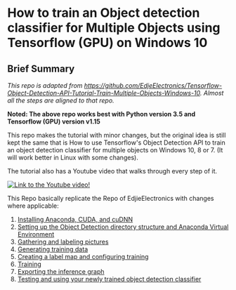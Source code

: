 # How to train an Object detection classifier for Multiple Objects using Tensorflow (GPU) on Windows 10

## Brief Summary
*This repo is adapted from https://github.com/EdjeElectronics/Tensorflow-Object-Detection-API-Tutorial-Train-Multiple-Objects-Windows-10. Almost all the steps are aligned to that repo.*

**Noted: The above repo works best with Python version 3.5 and Tensorflow (GPU) version v1.15**

This repo makes the tutorial with minor changes, but the original idea is still kept the same that is How to use Tensorflow's Object Detection API to train an object detection classifier for multiple objects on Windows 10, 8 or 7. (It will work better in Linux with some changes).

The tutorial also has a Youtube video that walks through every step of it.

[![Link to the Youtube video!](https://raw.githubusercontent.com/EdjeElectronics/Tensorflow-Object-Detection-API-Tutorial-Train-Multiple-Objects-Windows-10/master/doc/Youtube%20video.jpg)](https://www.youtube.com/watch?v=Rgpfk6eYxJA)

This Repo basically replicate the Repo of EdjieElectronics with changes where applicable:

1. [Installing Anaconda, CUDA, and cuDNN](https://github.com/a11to1n3/Tensorflow-Object-Detection-API/blob/master/softwareInstallation.md)
2. [Setting up the Object Detection directory structure and Anaconda Virtual Environment](https://github.com/a11to1n3/Tensorflow-Object-Detection-API/blob/master/directorySetup.md)
3. [Gathering and labeling pictures](https://github.com/a11to1n3/Tensorflow-Object-Detection-API/blob/master/imagesCapturingAndLabelling.md)
4. [Generating training data](https://github.com/a11to1n3/Tensorflow-Object-Detection-API/blob/master/generatingTrainingData.md)
5. [Creating a label map and configuring training](https://github.com/a11to1n3/Tensorflow-Object-Detection-API/blob/master/creatingLabelMap.md)
6. [Training](https://github.com/a11to1n3/Tensorflow-Object-Detection-API/blob/master/training.md)
7. [Exporting the inference graph](https://github.com/a11to1n3/Tensorflow-Object-Detection-API/blob/master/exportingInferenceGraph.md)
8. [Testing and using your newly trained object detection classifier](https://github.com/a11to1n3/Tensorflow-Object-Detection-API/blob/master/usingTheClassifier.md)



